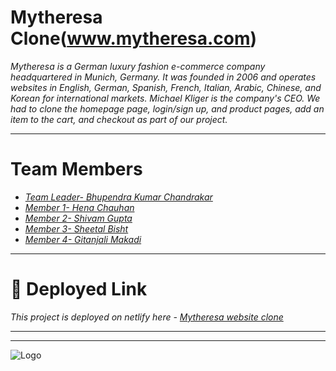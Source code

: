 # **Mytheresa Clone(www.mytheresa.com)**
_Mytheresa is a German luxury fashion e-commerce company headquartered in Munich, Germany. It was founded in 2006 and operates websites in English, German, Spanish, French, Italian, Arabic, Chinese, and Korean for international markets. Michael Kliger is the company's CEO. We had to clone the homepage page, login/sign up, and product pages, add an item to the cart, and checkout as part of our project._
___

# **Team Members**
- _[Team Leader- Bhupendra Kumar Chandrakar](https://github.com/bkcjanta)_ 
-   _[Member 1- Hena Chauhan](https://github.com/hena1019)_
-  _[Member 2- Shivam Gupta](https://github.com/shivamgme8881)_
-  _[Member 3- Sheetal Bisht](https://github.com/sheetalbisht2001)_
- _[Member 4- Gitanjali Makadi](https://github.com/geetamakadi123)_

___

# **🔗 Deployed Link**
_This project is deployed on netlify here - [Mytheresa website clone](https://colneofmytheresa.netlify.app)_
___


___
![Logo](https://www.absence.io/assets/images/logos/logo_mytheresa.png)

